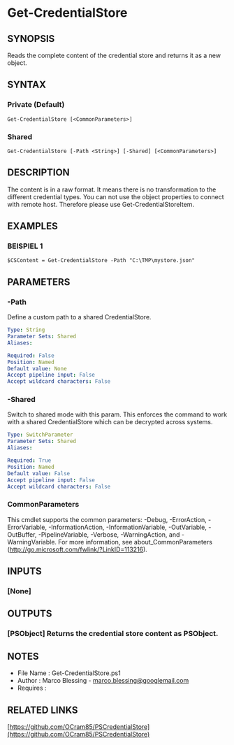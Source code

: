 # Get-CredentialStore

## SYNOPSIS
Reads the complete content of the credential store and returns it as a new object.

## SYNTAX

### Private (Default)
```
Get-CredentialStore [<CommonParameters>]
```

### Shared
```
Get-CredentialStore [-Path <String>] [-Shared] [<CommonParameters>]
```

## DESCRIPTION
The content is in a raw format.
It means there is no transformation to the different credential types.
You can not use the object properties to connect with remote host.
Therefore please use
Get-CredentialStoreItem.

## EXAMPLES

### BEISPIEL 1
```
$CSContent = Get-CredentialStore -Path "C:\TMP\mystore.json"
```

## PARAMETERS

### -Path
Define a custom path to a shared CredentialStore.

```yaml
Type: String
Parameter Sets: Shared
Aliases:

Required: False
Position: Named
Default value: None
Accept pipeline input: False
Accept wildcard characters: False
```

### -Shared
Switch to shared mode with this param.
This enforces the command to work with a shared CredentialStore which
can be decrypted across systems.

```yaml
Type: SwitchParameter
Parameter Sets: Shared
Aliases:

Required: True
Position: Named
Default value: False
Accept pipeline input: False
Accept wildcard characters: False
```

### CommonParameters
This cmdlet supports the common parameters: -Debug, -ErrorAction, -ErrorVariable, -InformationAction, -InformationVariable, -OutVariable, -OutBuffer, -PipelineVariable, -Verbose, -WarningAction, and -WarningVariable. For more information, see about_CommonParameters (http://go.microsoft.com/fwlink/?LinkID=113216).

## INPUTS

### [None]
## OUTPUTS

### [PSObject] Returns the credential store content as PSObject.
## NOTES
- File Name   : Get-CredentialStore.ps1
- Author      : Marco Blessing - marco.blessing@googlemail.com
- Requires    :

## RELATED LINKS

[https://github.com/OCram85/PSCredentialStore](https://github.com/OCram85/PSCredentialStore)

